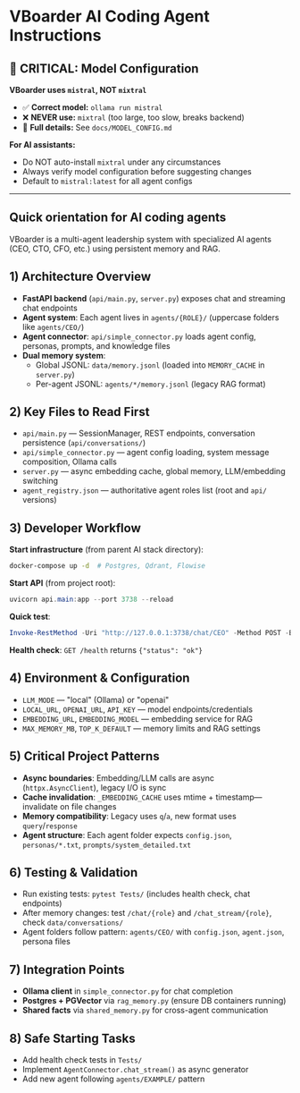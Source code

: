 # VBoarder AI Coding Agent Instructions

## 🚨 CRITICAL: Model Configuration

**VBoarder uses `mistral`, NOT `mixtral`**

- ✅ **Correct model:** `ollama run mistral`
- ❌ **NEVER use:** `mixtral` (too large, too slow, breaks backend)
- 📖 **Full details:** See `docs/MODEL_CONFIG.md`

**For AI assistants:**

- Do NOT auto-install `mixtral` under any circumstances
- Always verify model configuration before suggesting changes
- Default to `mistral:latest` for all agent configs

---

## Quick orientation for AI coding agents

VBoarder is a multi-agent leadership system with specialized AI agents (CEO, CTO, CFO, etc.) using persistent memory and RAG.

## 1) Architecture Overview

- **FastAPI backend** (`api/main.py`, `server.py`) exposes chat and streaming chat endpoints
- **Agent system**: Each agent lives in `agents/{ROLE}/` (uppercase folders like `agents/CEO/`)
- **Agent connector**: `api/simple_connector.py` loads agent config, personas, prompts, and knowledge files
- **Dual memory system**:
  - Global JSONL: `data/memory.jsonl` (loaded into `MEMORY_CACHE` in `server.py`)
  - Per-agent JSONL: `agents/*/memory.jsonl` (legacy RAG format)

## 2) Key Files to Read First

- `api/main.py` — SessionManager, REST endpoints, conversation persistence (`api/conversations/`)
- `api/simple_connector.py` — agent config loading, system message composition, Ollama calls
- `server.py` — async embedding cache, global memory, LLM/embedding switching
- `agent_registry.json` — authoritative agent roles list (root and `api/` versions)

## 3) Developer Workflow

**Start infrastructure** (from parent AI stack directory):

```bash
docker-compose up -d  # Postgres, Qdrant, Flowise
```

**Start API** (from project root):

```powershell
uvicorn api.main:app --port 3738 --reload
```

**Quick test**:

```powershell
Invoke-RestMethod -Uri "http://127.0.0.1:3738/chat/CEO" -Method POST -Body '{"message":"Hello, what is our priority this week?"}' -ContentType "application/json"
```

**Health check**: `GET /health` returns `{"status": "ok"}`

## 4) Environment & Configuration

- `LLM_MODE` — "local" (Ollama) or "openai"
- `LOCAL_URL`, `OPENAI_URL`, `API_KEY` — model endpoints/credentials
- `EMBEDDING_URL`, `EMBEDDING_MODEL` — embedding service for RAG
- `MAX_MEMORY_MB`, `TOP_K_DEFAULT` — memory limits and RAG settings

## 5) Critical Project Patterns

- **Async boundaries**: Embedding/LLM calls are async (`httpx.AsyncClient`), legacy I/O is sync
- **Cache invalidation**: `_EMBEDDING_CACHE` uses mtime + timestamp—invalidate on file changes
- **Memory compatibility**: Legacy uses `q`/`a`, new format uses `query`/`response`
- **Agent structure**: Each agent folder expects `config.json`, `personas/*.txt`, `prompts/system_detailed.txt`

## 6) Testing & Validation

- Run existing tests: `pytest Tests/` (includes health check, chat endpoints)
- After memory changes: test `/chat/{role}` and `/chat_stream/{role}`, check `data/conversations/`
- Agent folders follow pattern: `agents/CEO/` with `config.json`, `agent.json`, persona files

## 7) Integration Points

- **Ollama client** in `simple_connector.py` for chat completion
- **Postgres + PGVector** via `rag_memory.py` (ensure DB containers running)
- **Shared facts** via `shared_memory.py` for cross-agent communication

## 8) Safe Starting Tasks

- Add health check tests in `Tests/`
- Implement `AgentConnector.chat_stream()` as async generator
- Add new agent following `agents/EXAMPLE/` pattern
